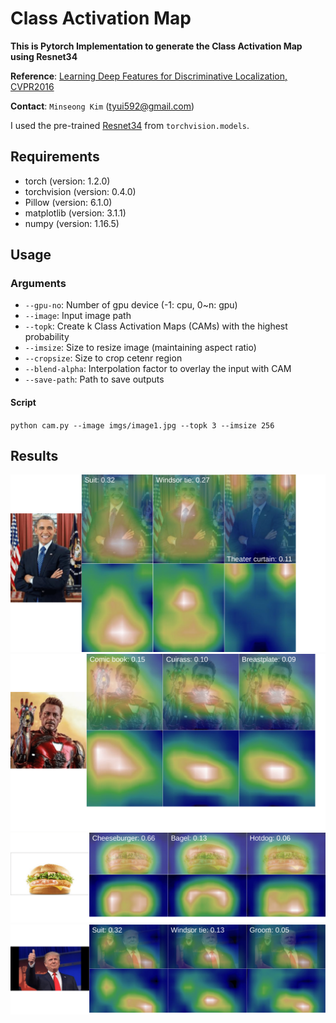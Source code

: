 Class Activation Map
==
**This is Pytorch Implementation to generate the Class Activation Map using Resnet34**

**Reference**: [Learning Deep Features for Discriminative Localization, CVPR2016](https://arxiv.org/abs/1512.04150)

**Contact**: `Minseong Kim` (tyui592@gmail.com)

I used the pre-trained [Resnet34](https://pytorch.org/docs/stable/torchvision/models.html#torchvision.models.resnet34) from `torchvision.models`.


Requirements
--
* torch (version: 1.2.0)
* torchvision (version: 0.4.0)
* Pillow (version: 6.1.0)
* matplotlib (version: 3.1.1)
* numpy (version: 1.16.5)

Usage
--

### Arguments
* `--gpu-no`: Number of gpu device (-1: cpu, 0~n: gpu)
* `--image`: Input image path
* `--topk`: Create k Class Activation Maps (CAMs) with the highest probability
* `--imsize`: Size to resize image (maintaining aspect ratio)
* `--cropsize`: Size to crop cetenr region
* `--blend-alpha`: Interpolation factor to overlay the input with CAM 
* `--save-path`: Path to save outputs

#### Script

`python cam.py --image imgs/image1.jpg --topk 3 --imsize 256`

Results
--

![figure1](https://github.com/tyui592/class_activation_map/blob/master/imgs/cam1.png)
![figure2](https://github.com/tyui592/class_activation_map/blob/master/imgs/cam2.png)
![figure3](https://github.com/tyui592/class_activation_map/blob/master/imgs/cam3.png)
![figure4](https://github.com/tyui592/class_activation_map/blob/master/imgs/cam4.png)

